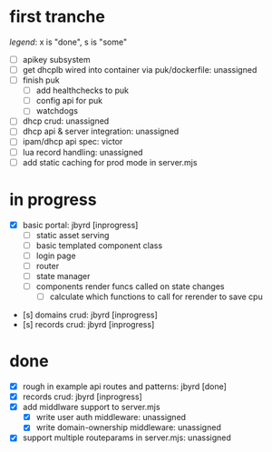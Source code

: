 # first tranche
*legend*: x is "done", s is "some"
- [ ] apikey subsystem
- [ ] get dhcplb wired into container via puk/dockerfile: unassigned
- [ ] finish puk
    - [ ] add healthchecks to puk
    - [ ] config api for puk
    - [ ] watchdogs
- [ ] dhcp crud: unassigned
- [ ] dhcp api & server integration: unassigned
- [ ] ipam/dhcp api spec: victor
- [ ] lua record handling: unassigned
- [ ] add static caching for prod mode in server.mjs

# in progress
- [x] basic portal: jbyrd [inprogress]
    - [ ] static asset serving
    - [ ] basic templated component class
    - [ ] login page
    - [ ] router
    - [ ] state manager
    - [ ] components render funcs called on state changes
        - [ ] calculate which functions to call for rerender to save cpu
- [s] domains crud: jbyrd [inprogress]
- [s] records crud: jbyrd [inprogress]

# done
- [x] rough in example api routes and patterns: jbyrd [done]
- [x] records crud: jbyrd [inprogress]
- [x] add middlware support to server.mjs
    - [x] write user auth middleware: unassigned
    - [x] write domain-ownership middleware: unassigned
- [x] support multiple routeparams in server.mjs: unassigned
